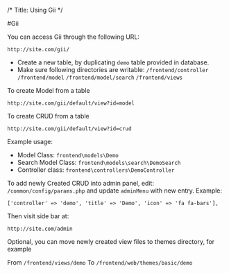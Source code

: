 /*
Title: Using Gii
*/

#Gii

You can access Gii through the following URL:

    http://site.com/gii/

- Create a new table, by duplicating `demo` table provided in database.
- Make sure following directories are writable: `/frontend/controller` `/frontend/model` `/frontend/model/search` `/frontend/views`

To create Model from a table

    http://site.com/gii/default/view?id=model

To create CRUD from a table

    http://site.com/gii/default/view?id=crud

Example usage:

- Model Class: `frontend\models\Demo`
- Search Model Class: `frontend\models\search\DemoSearch`
- Controller class: `frontend\controllers\DemoController`

To add newly Created CRUD into admin panel, edit: `/common/config/params.php` and update `adminMenu` with new entry.
Example:

    ['controller' => 'demo', 'title' => 'Demo', 'icon' => 'fa fa-bars'],

Then visit side bar at:

    http://site.com/admin

Optional, you can move newly created view files to themes directory, for example

From `/frontend/views/demo`
To `/frontend/web/themes/basic/demo`